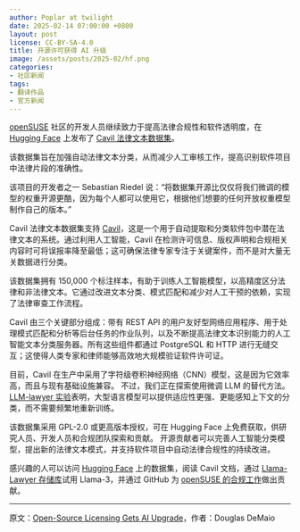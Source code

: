 ```yaml
---
author: Poplar at twilight
date: 2025-02-14 07:00:00 +0800
layout: post
license: CC-BY-SA-4.0
title: 开源许可获得 AI 升级
image: /assets/posts/2025-02/hf.png
categories:
- 社区新闻
tags:
- 翻译作品
- 官方新闻
---
```


[openSUSE] 社区的开发人员继续致力于提高法律合规性和软件透明度，在 [Hugging Face] 上发布了 [Cavil 法律文本数据集]。

[openSUSE]: https://get.opensuse.org/
[Hugging Face]: https://huggingface.co/
[Cavil 法律文本数据集]: https://huggingface.co/datasets/openSUSE/cavil-legal-text

该数据集旨在加强自动法律文本分类，从而减少人工审核工作，提高识别软件项目中法律片段的准确性。

该项目的开发者之一 Sebastian Riedel 说：“将数据集开源比仅仅将我们微调的模型的权重开源更酷，因为每个人都可以使用它，根据他们想要的任何开放权重模型制作自己的版本。”

Cavil 法律文本数据集支持 [Cavil]，这是一个用于自动提取和分类软件包中潜在法律文本的系统。通过利用人工智能，Cavil 在检测许可信息、版权声明和合规相关内容时可将误报率降至最低；这可确保法律专家专注于关键案件，而不是对大量无关数据进行分类。

[Cavil]: https://github.com/openSUSE/cavil/

该数据集拥有 150,000 个标注样本，有助于训练人工智能模型，以高精度区分法律和非法律文本。它通过改进文本分类、模式匹配和减少对人工干预的依赖，实现了法律审查工作流程。

Cavil 由三个关键部分组成：带有 REST API 的用户友好型网络应用程序、用于处理模式匹配和分析等后台任务的作业队列，以及不断提高法律文本识别能力的人工智能文本分类服务器。所有这些组件都通过 PostgreSQL 和 HTTP 进行无缝交互；这使得人类专家和律师能够高效地大规模验证软件许可证。

目前，Cavil 在生产中采用了字符级卷积神经网络（CNN）模型，这是因为它效率高，而且与现有基础设施兼容。 不过，我们正在探索使用微调 LLM 的替代方法。 [LLM-lawyer 实验]表明，大型语言模型可以提供适应性更强、更能感知上下文的分类，而不需要频繁地重新训练。

[LLM-lawyer 实验]: https://github.com/kraih/llm-lawyer

该数据集采用 GPL-2.0 或更高版本授权，可在 Hugging Face 上免费获取，供研究人员、开发人员和合规团队探索和贡献。 开源贡献者可以完善人工智能分类模型，提出新的法律文本模式，并支持软件项目中自动法律合规性的持续改进。

感兴趣的人可以访问 [Hugging Face] 上的数据集，阅读 Cavil 文档，通过 [Llama-Lawyer 存储库]试用 Llama-3，并通过 GitHub 为 [openSUSE 的合规工作]做出贡献。

[Hugging Face]: https://huggingface.co/datasets/openSUSE/cavil-legal-text
[Llama-Lawyer 存储库]: https://github.com/kraih/llama-lawyer
[openSUSE 的合规工作]: https://github.com/openSUSE/cavil/

----

原文：[Open-Source Licensing Gets AI Upgrade](https://news.opensuse.org/2025/02/12/os-licensing-gets-ai-upgrade/)，作者：Douglas DeMaio